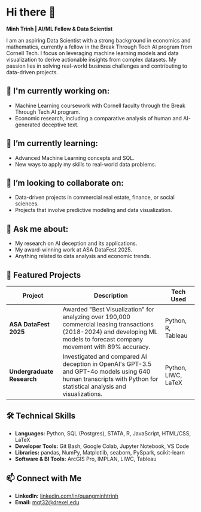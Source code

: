 # Hi there 👋  
**Minh Trinh | AI/ML Fellow & Data Scientist**  

I am an aspiring Data Scientist with a strong background in economics and mathematics, currently a fellow in the Break Through Tech AI program from Cornell Tech. I focus on leveraging machine learning models and data visualization to derive actionable insights from complex datasets. My passion lies in solving real-world business challenges and contributing to data-driven projects.  

## 🔭 I'm currently working on:
- Machine Learning coursework with Cornell faculty through the Break Through Tech AI program.  
- Economic research, including a comparative analysis of human and AI-generated deceptive text.  

## 🌱 I’m currently learning:
- Advanced Machine Learning concepts and SQL.  
- New ways to apply my skills to real-world data problems.  

## 👯 I’m looking to collaborate on:
- Data-driven projects in commercial real estate, finance, or social sciences.  
- Projects that involve predictive modeling and data visualization.  

## 💬 Ask me about:
- My research on AI deception and its applications.  
- My award-winning work at ASA DataFest 2025.  
- Anything related to data analysis and economic trends.  

## 📂 Featured Projects

| Project                | Description                                                                                                                                           | Tech Used             |
|------------------------|-------------------------------------------------------------------------------------------------------------------------------------------------------|-----------------------|
| **ASA DataFest 2025**  | Awarded "Best Visualization" for analyzing over 190,000 commercial leasing transactions (2018-2024) and developing ML models to forecast company movement with 89% accuracy. | Python, R, Tableau    |
| **Undergraduate Research** | Investigated and compared AI deception in OpenAI's GPT-3.5 and GPT-4o models using 640 human transcripts with Python for statistical analysis and visualizations. | Python, LIWC, LaTeX   |

## 🛠 Technical Skills
- **Languages:** Python, SQL (Postgres), STATA, R, JavaScript, HTML/CSS, LaTeX  
- **Developer Tools:** Git Bash, Google Colab, Jupyter Notebook, VS Code  
- **Libraries:** pandas, NumPy, Matplotlib, seaborn, PySpark, scikit-learn  
- **Software & BI Tools:** ArcGIS Pro, IMPLAN, LIWC, Tableau  

## 📫 Connect with Me
- **LinkedIn:** [linkedin.com/in/quangminhtrinh](https://linkedin.com/in/quangminhtrinh)  
- **Email:** mqt32@drexel.edu  
